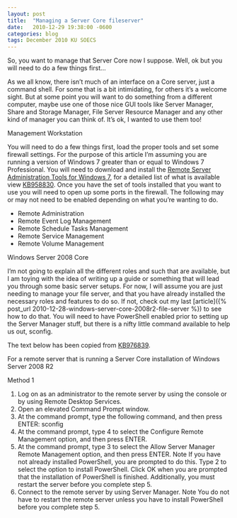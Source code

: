 ```yaml
---
layout: post
title:  "Managing a Server Core fileserver"
date:   2010-12-29 19:38:00 -0600
categories: blog
tags: December 2010 KU SOECS
---
```

So, you want to manage that Server Core now I suppose. Well, ok but you will need to do a few things first…

As we all know, there isn’t much of an interface on a Core server, just a command shell. For some that is a bit intimidating, for others it’s a welcome sight. But at some point you will want to do something from a different computer, maybe use one of those nice GUI tools like Server Manager, Share and Storage Manager, File Server Resource Manager and any other kind of manager you can think of. It’s ok, I wanted to use them too!

Management Workstation

You will need to do a few things first, load the proper tools and set some firewall settings. For the purpose of this article I’m assuming you are running a version of Windows 7 greater than or equal to Windows 7 Professional. You will need to download and install the [Remote Server Administration Tools for Windows 7](http://www.microsoft.com/downloads/en/details.aspx?FamilyID=7d2f6ad7-656b-4313-a005-4e344e43997d&displaylang=en), for a detailed list of what is available view [KB958830](http://support.microsoft.com/kb/958830/en-us). Once you have the set of tools installed that you want to use you will need to open up some ports in the firewall. The following may or may not need to be enabled depending on what you’re wanting to do.

* Remote Administration
* Remote Event Log Management
* Remote Schedule Tasks Management
* Remote Service Management
* Remote Volume Management

Windows Server 2008 Core

I’m not going to explain all the different roles and such that are available, but I am toying with the idea of writing up a guide or something that will lead you through some basic server setups. For now, I will assume you are just needing to manage your file server, and that you have already installed the necessary roles and features to do so. If not, check out my last [article]({% post_url 2010-12-28-windows-server-core-2008r2-file-server %}) to see how to do that. You will need to have PowerShell enabled prior to setting up the Server Manager stuff, but there is a nifty little command available to help us out, sconfig.

The text below has been copied from [KB976839](http://support.microsoft.com/kb/976839).

For a remote server that is running a Server Core installation of Windows Server 2008 R2

Method 1

1. Log on as an administrator to the remote server by using the console or by using Remote Desktop Services.
2. Open an elevated Command Prompt window.
3. At the command prompt, type the following command, and then press ENTER: sconfig
4. At the command prompt, type 4 to select the Configure Remote Management option, and then press ENTER.
5. At the command prompt, type 3 to select the Allow Server Manager Remote Management option, and then press ENTER. Note If you have not already installed PowerShell, you are prompted to do this. Type 2 to select the option to install PowerShell. Click OK when you are prompted that the installation of PowerShell is finished. Additionally, you must restart the server before you complete step 5.
6. Connect to the remote server by using Server Manager. Note You do not have to restart the remote server unless you have to install PowerShell before you complete step 5.
